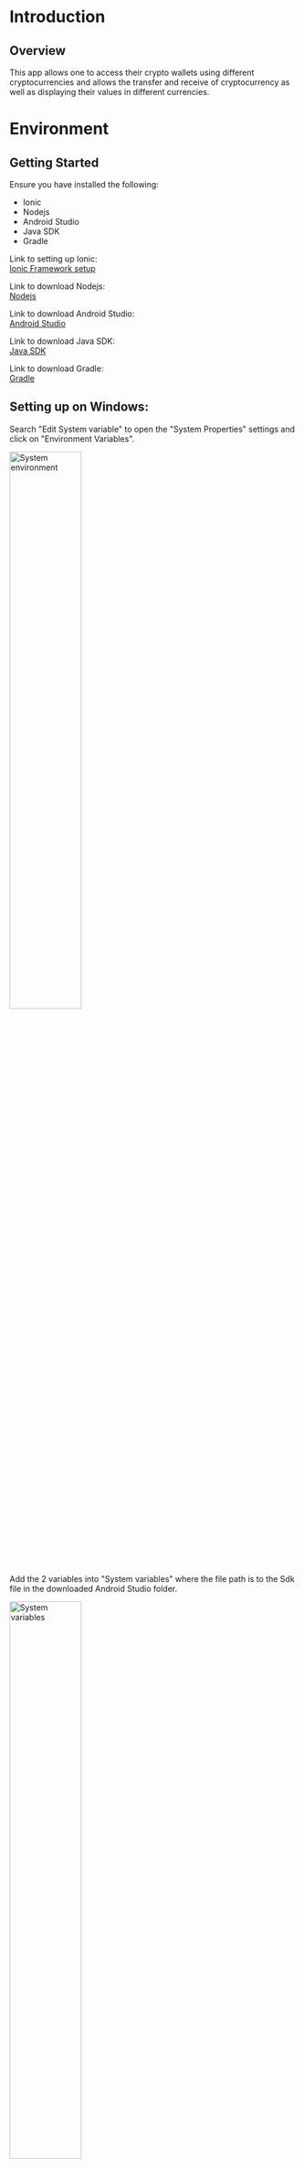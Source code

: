 # **Introduction**

## **Overview**

This app allows one to access their crypto wallets using different cryptocurrencies and allows the transfer and receive of cryptocurrency as well as displaying their values in different currencies.

# **Environment**

## **Getting Started**

Ensure you have installed the following:

- Ionic
- Nodejs
- Android Studio
- Java SDK
- Gradle

Link to setting up Ionic:  
[Ionic Framework setup](https://ionicframework.com/docs/intro/cli)

Link to download Nodejs:   
[Nodejs](https://nodejs.org/en/)

Link to download Android Studio:  
[Android Studio](https://developer.android.com/studio)

Link to download Java SDK:  
[Java SDK](https://www.java.com/en/download/)

Link to download Gradle:  
[Gradle](https://gradle.org/install/)

## **Setting up on Windows:**  

Search "Edit System variable" to open the "System Properties" settings and click on "Environment Variables".

<img src="https://user-images.githubusercontent.com/60563965/184846251-53fe6992-708c-49cd-910e-513a1cce6077.png" alt="System environment" title="System environment" width="50%">

Add the 2 variables into "System variables" where the file path is to the Sdk file in the downloaded Android Studio folder.

<img src="https://user-images.githubusercontent.com/60563965/184846699-adf4f72a-8d35-4846-a9fb-178a8e8bacf8.png" alt="System variables" title="System variables" width="50%">  

&nbsp;

# **Starting Out**

## **Clone the project from GitHub**

[Source code](https://github.com/jaylim/mobile-web3/tree/main)

## **Running the app to debug**

Navigate into the project directory and type into the terminal

``` 
ionic serve
```

The app will be opened in the browser and be found at:

[http://localhost:8100/](http://localhost:8100/)

## **To run the app on Android:**

<!--
In the project directory type into the terminal

```
 ionic build
 npx cap sync android
 npx cap open android 
```

The app should open in Android Studio where you can run the app on an emulator with a virtual device or on an Android device. 
-->

[Deploying on Android](https://ionicframework.com/docs/developing/android)

## **To run the app on iOS:**

[Deploying on iOS](https://ionicframework.com/docs/developing/ios)

# **Directories**

`/android` - contains the files to allow the app to run on Android devices.   
`/e2e` - the end to end folder.   
`/resources` - folder containing the resources for the app.    
`/src` - the folder for the source files.   
`/typings` - contains the Tyoescript definition files.  

## **The source code can be found in in the folder:**
**`/mobile-web3/src/app`**

&nbsp;

# **Opening the app for the first time**
Upon opening the app for the first time the user will be greeted with a splash screen. 
&nbsp;

<img src="https://user-images.githubusercontent.com/60563965/185289195-18655573-78e3-40aa-9e17-fb4360b6d1e8.png" alt="splash1" width="30%">
<img src="https://user-images.githubusercontent.com/60563965/185289414-ff05cdda-02de-4d43-9860-5b8e650a5db4.png" alt="splash2" width="30%">
<img src="https://user-images.githubusercontent.com/60563965/185289684-a619b2ce-e2b9-4398-b453-4e184fa36688.png" alt="splash3" width="30%">
<img src="https://user-images.githubusercontent.com/60563965/185289762-5e496b93-f395-475f-85dd-c4213994189b.png" alt="splash4" width="30%">

&nbsp;

## **Home/Splash Screen**
**The files for the splash screen page will be found in:**
**`/mobile-web3/src/app/home`**
- The front end is found in - `/mobile-web3/src/app/home/home.page.html`  
- The app logic is found in - `/mobile-web3/src/app/home/home.page.ts`

<details>
    <summary>Code documentation</summary>

Upon initialization, it will initialize the web3 functions. Upon construction it set the default network and the default currency in the local storage and set the array of languages used in the `languages` field.

- **`pushWelcome()`**  
  - Opens the welcome page.

- **`changeLanguage()`**  
  - Translates and set as default language based on `defaultLanguage` field.

</details>
&nbsp;

The splash screen will have 4 slides and the last slide contains an option to change the language and a start button that will open the welcome page.

## **Changing Language**
**The files for the change language page will be found in:**  
**`/mobile-web3/src/app/change-language`**
- The front end is found in - `/mobile-web3/src/app/change-language/change-language.page.html`  
- The app logic is found in - `/mobile-web3/src/app/change-language/change-language.page.ts`


<details>
    <summary>Code documentation</summary>

Upon initialization an array of languages are added where each language is in the form of an array where each contains 2 strings, one for the title and one of the code.

- **`changeLanguage(p)`**  
  - Changes the `default_language` value in the local storage.

- **`dismissModal()`**  
  - Closes the modal.

</details>
&nbsp;

Upon opening the welcome page the user will be greeted with 2 options, one to create a wallet and one to import a wallet. All options will first require the user to input a pin and input the pin again for a second time to confirm.

<img src="https://user-images.githubusercontent.com/60563965/185290168-b2fb365a-d90c-4313-8e20-9f591de92cbb.png" alt="welcome" width="40%">

## **Welcome**
**The files for the welcome page will be found in:**  
**`/mobile-web3/src/app/welcome`**

- The front end is found in - `/mobile-web3/src/app/welcome/welcome.page.html`  
- The app logic is found in - `/mobile-web3/src/app/welcome/welcome.page.ts`

<details>
    <summary>Code documentation</summary>

Upon construction, check if there's a wallet, if yes, open the tabs page, else set the `showPage` field to true.

- **`pushImportPage()`**  
  - Opens the import wallet page to import a wallet.

- **`pushCreateWalletPage()`** 
  - Opens the mnemonic page to create a wallet.

</details>
&nbsp;

## **Creating a Wallet**
**The files for the create wallet page will be found in:**  
**`/mobile-web3/src/app/mnemonic`**

- The front end is found in - `/mobile-web3/src/app/mnemonic/mnemonic.page.html`  
- The app logic is found in - `/mobile-web3/src/app/mnemonic/mnemonic.page.ts`

<details>
    <summary>Code documentation</summary>

Upon initialization it will generate a mnemonic. Upon construction sets the translation of the text and sets the derivation paths in the local storage. If there is a pin in the storage, get the wallet path from the local storage and store in the relevant fields, and set the current network in the field.

- **`generateMnemonic()`**  
  - Sets the `strength` variable based on the value of `value_selected` field. Generates a mnemonic with the `generateMnemonic()` function from bip39 using a word list and the `strength` variable and assign to the `mnemonic` field. Use split the mnemonic into an array and use to to call the `arrangeMnemonic()` function.

- **`copyMnemonic()`**  
  - Copies the mnemonic stored in the field to the clipboard and calls the `toastMessage()` function to display a success message as a toast.

- **`arrangeMnemonic()`**  
  - Arranges the list of mnemonics in a grid of 3 columns.

- **`getAddress(mnemonic)`**  
  -Gets the address of the wallet using the mnemonic input as the parameter and is stored in the local storage and storing the encryption keys in the storage.

- **`handleInput(input)`**  
  - `input` - a string representing the corresponding button clicked.  
  - Handles the input from the keypad for creating the pin, first checks if the button pressed is clear, if it is sets the `pin` field to an empty string, else add `input` to `pin`, if the length of `pin` is 4, delay for 0.1s and sets `verifyPin` field to true to verify the pin.

- **`handleConfirmInput(input)`**  
  - `input` - a string representing the corresponding button clicked.  
  - Handles the input from the keypad for creating the pin, first checks if the button pressed is clear, if it is sets the `pin` field to an empty string, else add `input` to `confirmPin`, if the length of `confirmPin` is 4, delay for 0.1s and checks if `confirmPin` is same as `pin`, if it is sets `createPin` and `verifyPin` fields to false and finish, else calls `presentAlert()`, set `verifyPin` to false, and `confirmPin` and `pin` to an empty string and finish.

- **`presentAlert()`**  
  - Presents an alert to inform the user the pin for confirmation doesn't match.

- **`presentAlert2FA()`**  
  - Presents an alert, has 2 buttons, one for yes and opens the **`two-factor-authentication`**page, and one for no which saves the wallet information in local storage and opens the `dashboard` page.

- **`setTranslation()`**  
  - The function calls the `TranslateService` class to get text for each given parameter translated to the target language and the text will be assigned to the field that corresponds to the text.

</details>
&nbsp;

The import wallet option opens the import wallet page and gives an option to import with private key and import with mnemonic.

## **Importing Wallet**
**The files for the import wallet page will be found in:**  
**`/mobile-web3/src/app/import-wallet`**

- The front end is found in - `/mobile-web3/src/app/import-wallet/import-wallet.page.html`  
- The app logic is found in - `/mobile-web3/src/app/import-wallet/import-wallet.page.ts`  

<details>
    <summary>Code documentation</summary>

Upon initialization, it will call the `arrangeMnemonic()` function with an empty string, and on construction it will set up the array of networks in the `networks` field and call the `setTranslation()` function.

- **`handleInput(input)`**  
  - `input` - a string representing the corresponding button clicked.  
  - Handles the input from the keypad for creating the pin, first checks if the button pressed is clear, if it is sets the `pin` field to an empty string, else add `input` to `pin`, if the length of `pin` is 4, delay for 0.1s and sets `verifyPin` field to true to verify the pin.

- **`handleConfirmInput(input)`**  
  - `input` - a string representing the corresponding button clicked.  
  - Handles the input from the keypad for creating the pin, first checks if the button pressed is clear, if it is sets the `pin` field to an empty string, else add `input` to `confirmPin`, if the length of `confirmPin` is 4, delay for 0.1s and checks if `confirmPin` is same as `pin`, if it is sets `createPin` and `verifyPin` fields to false and finish, else calls `presentAlert()`, set `verifyPin` to false, and `confirmPin` and `pin` to an empty string and finish. 

- **`doContinue()`**  
  - Submits the mnemonic and checks if the submitted mnemonic is valid.

- **`submitPKey()`**  
  - Checks if the network used is Solana Network, if it is use to private key from `myPrivateKey` field to login to Solana with necessary information, else use the private key from `myPrivateKey` to log into Ethereum with the necessary information.

- **`arrangeMnemonic()`** 
  - Arranges the list of mnemonics in a grid of 3 columns.

- **`pasteMnemonic()`**  
  - Pastes the contents of the clipboard in the form of a space-delimited list to `list_mnemonic` and arrange the mnemonic with the `arrangeMnemonic()` function.

- **`switchValue(value)`**   
  - Assigns the `value` parameter to the `value_selected` field and call the `arrangeMnemonic()` function with an empty string as parameter.

- **`importPKey(ev)`**  
  - Assigns the `myPrivateKey` field with the `ev` parameter.

- **`getAddress(mnemonic)`**  
  - Gets the address of the wallet using the mnemonic input as the parameter and is stored in the local storage and storing the encryption keys in the storage.

- **`presentAlert()`**  
  - Presents an alert to inform the user the pin for confirmation doesn't match.

- **`presentAlert2()`**  
  - Presents an alert to inform the user the pin inputted is invalid and they have to try again.

- **`presentAlert2FA()`**  
  - Presents an alert, has 2 buttons, one for yes and opens the **`two-factor-authentication`** page, and one for no which saves the wallet information in local storage and opens the `dashboard` page.

- **`changeNetwork()`**  
  - Changes the `isSolanaNetwork` to the opposite of the current value.

- **`setTranslation()`**  
  - The function calls the `TranslateService` class to get text for each given parameter translated to the target language and the text will be assigned to the field that corresponds to the text.
 
- **`delay(ms)`**  
  - Adds a delay for `ms` amount of milliseconds.

</details>
&nbsp;

After creating or importing a wallet the dashboard page will be opened.

# **Opening the app on subsequent times**  
The user will be greeted with a pin page to input the pin to access the account, there is an option to reset the pin which opens a different page.

## **Inputting Pin**
**The files for the pin page will be found in:**  
**`/mobile-web3/src/app/pin`**

- The front end is found in - `/mobile-web3/src/app/pin/pin.page.html`  
- The app logic is found in - `/mobile-web3/src/app/pin/pin.page.ts`  

<details>
    <summary>Code documentation</summary>

Upon initialization, call the `checkCountDown()` function.

- **`pushResetPinPage()`**  
  - Opens the **`reset-wallet-pin`** page.

- **`handleInput(input)`**  
  - `input` - a string representing the corresponding button clicked.  
  - Handles the input from the keypad for creating the pin, first checks if the button pressed is clear, if it is sets the `pin` field to an empty string, else add `input` to `pin`, if the length of `pin` is 4, checks if the pin is the same as the pin stored in local storage. If the pin matches, opens the `dashboard` page, else increases the `incorrectPinCounter` field. If the counter is a multiple of 3, block the pin for a set duration of time, else call `presentAlert()` to present the alert.

- **`countDown(duration)`**  
  - Sets the countdown time and updates the time left in the html every 1s.

- **`presentAlertPinBlocked(duration)`**  
  - Presents an alert showing the amount of time left when the pin has been blocked for multiple incorrect attempts.

- **`presentAlert()`**  
  - Presents and alert showing the amount of attempts remaining before the pin gets blocked.

- **`checkCountDown()`**  
  - Get the time when the countdown ends and set it as a variable `endTime`, and set the current time to the variable `now`. The variable `distance` will be the difference between `endTime` and `now`. If `now` is before `endTime`, call the `countDown()` function with `distance` to set the remaining time left. If `now` is the same or after `endTime` the countdown timer will stop showing.

- **`setTranslation()`**  
  - The function calls the `TranslateService` class to get text for each given parameter translated to the target language and the text will be assigned to the field that corresponds to the text.

</details>
&nbsp;

## **Resetting Pin**
**The files for the reset pin page will be found in:**  
**`/mobile-web3/src/app/reset-wallet-pin`**

- The front end is found in - `/mobile-web3/src/app/reset-wallet-pin/reset-wallet-pin.page.html`  
- The app logic is found in - `/mobile-web3/src/app/reset-wallet-pin/reset-wallet-pin.page.ts` 

<details>
    <summary>Code documentation</summary>

Upon initialization, it will call the `setTranslation()` function to set the text to the target language. Checks if the user has 2 factor authentication activated and display the relavent alert

- **`checkTwoFactorAuthenticationCode(userToken)`**  
  - Checks the validity of the 2 factor authenticaition.

- **`handleInput(input)`**  
  - `input` - a string representing the corresponding button clicked
  - Handles the input from the keypad for creating the pin, first checks if the button pressed is clear, if it is sets the `pin` field to an empty string, else add “input” to “pin”, if the length of “pin” is 4, delay for 0.1s and sets “verifyPin” field to true to verify the pin.

- **`handleConfirmInput(input)`**  
  - `input `- a string representing the corresponding button clicked.
  - Handles the input from the keypad for creating the pin, first checks if the button pressed is clear, if it is sets the `pin` field to an empty string, else add `input` to `confirmPin`, if the length of `confirmPin` is 4, delay for 0.1s, check if the pin is correct, if it is wrong, present an alert. If the pin is correct, get the private key from the storage and encrypt the private keys.

- **`delay(ms)`**  
  - Adds a delay for `ms` amount of milliseconds.

- **`presentAlert()`**  
  - Presents an alert informing the user the pin is incorrect.

- **`presentSuccessAlert()`**  
  - Presents an alert informing the user the pin is correct.

- **`presentAlert2FA()`**  
  - Presents an alert to give the user an option to set up 2 factor authentication.

- **`setTranslation()`**  
  - The function calls the `TranslateService` class to get text for each given parameter translated to the target language and the text will be assigned to the field that corresponds to the text.
</details> 
&nbsp;

# **Entering the app**   
The user will be greeted by the dashboard that show the current balance as well as the equivalent value of the balance.

<img src="https://user-images.githubusercontent.com/60563965/185352031-e309c36b-3de1-40c5-add0-32235bc8380a.png" alt="dashboard" width="40%">

## **Dashboard**
**The files for the dashboard page will be found in:**  
**`/mobile-web3/src/app/dashboard`**

- The front end is found in - `/mobile-web3/src/app/dashboard/dashboard.page.html`  
- The app logic is found in - `/mobile-web3/src/app/dashboard/dashboard.page.ts`

<details>
    <summary>Code documentation</summary>


A tab in the tabs page. Upon initialization, it will call the `setTranslation()` function. After it will get the token list, coins and icon list from the local storage and assign it to fields. The wallet address will be truncated. The `updateETHPrice()` and `getGlobalTokenList()` functions will be run.

- **`changeNetwork()`**  
  - Opens a modal to change networks.

- **`changeAccount()`**  
  - Opens a modal that provides the changing account service.

- **`copyAddr()`**  
  - Copies the contents of the `walletAddress` field to the clipboard, then calls the `toastMessage()` function with the `successCopyMessage` field as the parameter.

- **`addAccount()`**  
  - Calls the `alertAddAccount()` function.

- **`mainPushSendPage()`**  
  - Opens the **`send-transaction`** page.

- **`pushReceivePage(symbol, balance)`**  
  - Opens the **`receive-transaction`** page, with the parameters as extras for the navigation.

- **`pushSendPage(symbol, balance, address, usd)`**  
  - Opens the **`send-transaction`** page, with the parameters as extras for the navigation.

- **`doRefresh(refresher)`**  
  - Calls the refresher and calls the `updateETHPrice()` and `getGlobalTokenList()` functions and completes the refreshing process.

- **`truncateString(str, num)`**  
  - `str` - the string to be truncated.  
  - `num` - number of characters to be truncated.  
  - The function truncates the given string `str` leaving only the first `num` amount of characters and leaving "..." after. If the given string is shorter or the same length than the amount of characters of `num` the string will be returned as it is.

- **`truncateAddress(str)`**
  - `str` - the address to be truncated.  
  - Checks if the address `str` is longer than 20 characters, if it is, take the 1st 4 characters and the last 4 characters and concatenate them with "..." in between.

- **`toFixedDown(value, digit)`**  
  - `value` - the number that will be rounded.  
  - `digit` - the amount of decimal places to be rounded to, only works with whole numbers.  
  - Rounds the `value` to the amount of decimal places specified by the value of `digit` and will always round down the value.

- **`toastMessage(data)`**  
  - `data` - a string that will be presented in the toast.  
  - A toast will be created and will last for 1 seconds and present `data` as the message.

- **`getETHBalance()`**  
  - Checks if the `currentNetwork` field is `Solana Mainnet` if it is, gets the balance using the wallet address from `walletAddress`. The `tmp` variable is then created and will be assigned the balance divided by `LAMPORTS_PER_SOL`, and the `balanced_ETH` field from the local storage will be set with `tmp` after it gets stringfied.  
  - If the current network is not Solana Mainnet, the `tmpAddress` variable will be created and be assigned with `w_address` from the local storage. The `balance_ETH` field will be assigned with the balance.  
  - After setting `balance_ETH` in the local storage for both the if and else case, the `balance_ETH` field will be assigned with the same field from the local storage and the `value_ETH` field will be assigned with the number of `balance_ETH` multiplied with the number of `price_ETH`, and if `value_ETH` is not a number it will be set to 0.

- **`updateETHPrice()`**  
  - Updates the price of ETH in the current selected currency.

- **`getGlobalTokenList()`**  
  **For EVM based networks** 
  - Check if the `currentNetwork` field is "BSC Mainnet" if it is, set the `currentTokenListToUse` field to `myTokenBSC`. Then try calling the API.
    - API link - <ins>`https://tokens.pancakeswap.finance/pancakeswap-extended.json`</ins>   
  - If the `tokens` array in the api has a length more than 0, assign an empty array to the `allTokenList` field. Then loop through the `tokens` array, adding each entry into the `allTokenList` array. Then call the `removeExistingToken()` and `removeExistingFavouriteToken()` functions with the `coins` field as the parameter, and set the `allTokensBSC` field in the storage with the `allTokenList` field as a string.  
  - If an error happens, a variable `allTokens` will be assigned with the `allTokensBSC` field from the storage after being parsed, and if `allTokens` is not null, and array will be formed from `allTokens` and assigned to the `allTokenList` field.  
  - Then try to call the api for getting the token of the given wallet address. If the length of the `coins` array in the API is more than or equal to 0, call the `tidyTokenInfo()` function with the `data.items` from the api as the parameter.   
    - API link - <ins>`https://api.covalenthq.com/v1/56/address/`</ins>, and uses the `walletAddress` and `currentCurrency` fields as the query parameters.  
  
  **For Solana network**
  - If the `currentNetwork` field is not `BSC Mainnet`, repeat the process for "Solana Mainnet".
    - API for token list - <ins>`https://cdn.jsdelivr.net/gh/solana-labs/token-list@latest/src/tokens/solana.tokenlist.json`</ins>  
    - API for wallet address - <ins>`https://api.covalenthq.com/v1/1399811149/address/`</ins>, and uses the `walletAddress` and `currentCurrency` fields as the query parameters. 

- **`removeExistingToken(tokenList)`**  
  - `tokenList` - an array of tokens.  
  - Removes the tokens from the `allTokenList` array that matches an entry in `tokenList`.

- **`removeExistingFavouriteToken(tokenList)`**  
  - `tokenList` - an array of tokens.   
  - Removes the favorite tokens from the `allFavouriteTokenList` array that matches an entry in `tokenList`.

- **`tidyTokenInfo(tokenList)`**  
  - `tokenList` - an array of tokens.  
  - Loops through `tokenList` and checks if the current network in the `currentNetwork` field matches the corresponding token in the `contract_name` field of `tokenList`, if it is skip to the next iteration, else set the relevant fields about the tokens in the local storage and storage.

- **`getDataUri(targetUrl, tokenSymbol)`**  
  - `targetUrl` - the url to get the file.  
  - `tokenSymbol` - the filename without the extension  
  - Gets the file from the target url and returns the downloaded file, if an error occurs, it will be logged to the console.

- **`delay(ms)`**  
  - Adds a delay for `ms` amount of milliseconds.

- **`alertAddAccount()`**  
  - Creates an alert for adding an account, creating an account and closing the alert.

- **`createNewAccount()`**  
  - Sets the `accountList` field to an empty array. Checks if the current network is either BSC, ETH or MATIC Mainnets, if yes, change the relevant account information in the local storage and as well as change the `derivationPath` field. If the current network is Solana Mainnet, change the `derivationPath` field.

- **`setTranslation()`**  
  - The function calls the `TranslateService` class to get text for each given parameter translated to the target language and the text will be assigned to the field that corresponds to the text.

</details>
&nbsp;

From the top left to the top right, there is a button that opens a modal window that is for changing the network, changing account and the menu. There are also button that opens the page to send currency and receive currency which are below the displayed currency. Below this section is a list of past transactions.

## **Changing Network**
**The files for the change network window will be found in:**  
**`/mobile-web3/src/app/change-network`**

- The front end is found in - `/mobile-web3/src/app/change-network/change-network.page.html`  
- The app logic is found in - `/mobile-web3/src/app/change-network/change-network.page.ts`

<details>
    <summary>Code documentation</summary>

Upon initialization the `setTranslation()` function is called. Upon construction an array of networks will be added to the `networkList` array, names of each network will be added into the array. The `selectedNetwork` field will be assigned with `current_network` from the local storage.

- **`changeNetwork(p)`**
  - Changes the network and store in local storage. If there is no `walletAddress` then the `alertEmptyWalletAdress()` function is called, else variables from the local storage will be changed and variables will be removed from the storage.

- **`dismissModal()`**  
  - Closes the modal.

- **`alertEmptyWalletAdress()`**  
  - Creates an alert with header, subheader, and messages based on the fields. Also contains 3 buttons, one button for creating a wallet that redirects to the **`mnemonic`** page with the role of 'ok', one button to import a wallet that redirects to the **`import-wallet`** page with the role of 'ok' and one button to cancel and assigns the `currentNetwork` field to the `selectedNetwork`.

- **`setTranslation()`**  
  - The function calls the `TranslateService` class to get text for each given parameter translated to the target language and the text will be assigned to the field that corresponds to the text.

</details>
&nbsp;

## **Changing Account**
**The files for the change account window will be found in:**  
**`/mobile-web3/src/app/change-account`**

- The front end is found in - `/mobile-web3/src/app/change-account/change-accountin.page.html`  
- The app logic is found in - `/mobile-web3/src/app/change-account/change-account.page.ts`

<details>
    <summary>Code documentation</summary>

Upon initialization, get the account list and private key list from the local storage.  

- **`changeAccount(index)`**  
  - Changes the account to the account of the given index.

- **`dismissModal()`**  
  - Closes the modal.  

</details>
&nbsp; 

## **Sending Transaction**
**The files for the send transaction page will be found in:**  
**`/mobile-web3/src/app/send-transaction`**

- The front end is found in - `/mobile-web3/src/app/send-transaction/send-transaction.page.html`  
- The app logic is found in - `/mobile-web3/src/app/send-transaction/send-transaction.page.ts`

<details>
    <summary>Code documentation</summary>

Upon initialization, it will call the `setTranslation()` function to set the text to the target language. Import information from the local storage to the field. Call the `checkCountDown()` function to check if the countdown is over. If the current network is not Solana, call the `getGasFeeEstimate()` function to get an estimate of the gas fee, else get the private key for Solana from the local storage and store it in the `solanaPrivKey` field.  

- **`getGasFeeEstimate()`**  
  - Check if the network is BSC, if yes, call the api to get the gas fee for "fast", "average" and "slow".
    - API link - <ins>`https://api.bscscan.com/api?module=gastracker&action=gasoracle&apikey=G5FQSQ8C4GP129JF8PZGBVTGJ89PCQ8F8R`</ins>

- **`checkCountDown()`**  
  - Check if the count down timer has finished.  
  - Get the time when the countdown ends and set it as a variable `endTime`, and set the current time to the variable `now`. The variable `distance` will be the difference between `endTime` and `now`. If `now` is before `endTime`, call the `countDown()` function with `distance` to set the remaining time left. If `now` is the same or after `endTime` the countdown timer will stop showing.

-  **`scanQR()`**  
  - Uses the barcode scanner plugin and opens the camera to scan a QR code. Check the address of the QR code, and finish scanning.

- **`sendAllBalance()`**  
  - Sends the payment as long as the current value is less than or equals to the balance.

- **`countDown(duration)`**  
  - Sets the countdown time and updates the time left in the html every 1s.

- **`handleInput(input)`**  
  - `input` - a string representing the corresponding button clicked.  
  - Handles the input from the keypad for creating the pin, first checks if the button pressed is clear, if it is sets the `pin` field to an empty string, else add `input` to `pin`, if the length of `pin` is 4, presents a loading screen for verifying the pin. Checks if the pin is the same as the pin stored in local storage. If the pin matches, opens the **`dashboard`** page, else increases the `incorrectPinCounter` field. If the counter is a multiple of 3, block the pin for a set duration of time, else call `presentAlert()` to present the alert. Then closes the loading screen.

- **`presentAlertPinBlocked(duration)`**  
  - Presents an alert showing the amount of time left when the pin has been blocked for multiple incorrect attempts.

- **`presentAlert()`**  
  - Presents an alert showing the amount of attempts remaining before the pin gets blocked.

- **`presentNoTokenAccountAlert()`**   
  - Presents an alert informing the user that there is no token account and gives the option to create a token account or cancel.

- **`presentsCreatedTokenAccountAlert()`**  
  - Alerts after a token account is created and has the option of creating a transaction.

- **`checkAddress(ev)`**  
  - Checks the validity of the given address `ev`.

- **`updateAmountToSend(ev)`**  
  - Checks if the amount is enough to be sent, if the current amount is less than the balance, call the `updateValue()` function with the amount to send and set the `insufficientBalance` field to false, else set the `insufficientBalance` field to true.

- **`updateValue(tokenAmount)`**  
  - Updates the value of the token in USD.

- **`toFixedDown(value, digit)`**  
  - `value` - the number that will be rounded.
  - `digit` - the amount of decimal places to be rounded to, only works with whole numbers.
  - Rounds the `value` to the amount of decimal places specified by the value of `digit` and will always round down the value.

- **`openBrowser(transactionHash)`**  
  - Opens a browser with the corresponding network that the transaction was done in to display the transaction.

- **`shareReceipt()`**  
  - Captures a screenshot and opens a modal to allow sharing the screenshot to other apps.

- **`setTranslation()`**  
  - The function calls the `TranslateService` class to get text for each given parameter translated to the target language and the text will be assigned to the field that corresponds to the text.

- **`backToRoot()`**  
  - Changes to the **`dashboard`** page.

- **`toConfirmSend()`**  
  - Sets the `enterPin` field to be true.

- **`createTransaction()`**  
  - Opens a loading screen and process the amount that will be sent.

- **`createTokenAccount()`**  
  - Opens a loading screen and process the creation of the token account.

- **`sendTransaction()`**  
  - Opens a loading screen and process the tokens to be sent.

- **`toBaseUnit(value, decimals, BN)`**  
  - Converts a number into a big number.

- **`presentAlertTransactionFailed()`**  
  - Presents an alert informing the failure in the transaction. Has a button with the 'ok' role that calls the `backToRoot()` function to return to the `dashboard` page.

</details>*
&nbsp;

## **Receiving a Transaction**
**The files for the receive transaction page will be found in:**  
**`/mobile-web3/src/app/receive-transaction`**

- The front end is found in - `/mobile-web3/src/app/receive-transaction/receive-transaction.page.html`  
- The app logic is found in - `/mobile-web3/src/app/receive-transaction/receive-transaction.page.ts`

<details>
    <summary>Code documentation</summary>


Upon initialization, it will call the `setTranslation()` function to set the text to the target language. Sets the `t_symbol` field to the corresponding network if it's Ethereum, BSC or Polygon, else it will be left as undefined. Set the `t_balance` field to the balance stored in the local storage, if there's no balance, leave `t_balace` as undefined.

- **`socialShare()`**  
  - Opens a modal to share to other apps.

- **`presentToast()`**  
  - Presents a toast announcing that message has be successfully copied for 1s

- **`copyText()`**  
  - Copies the wallet address to the clipboard and call `presentToast()` to announce the success.

- **`toFixedDown(value, digit)`**  
  - `value` - the number that will be rounded.  
  - `digit` - the amount of decimal places to be rounded to, only works with whole numbers.  
  - Rounds the `value` to the amount of decimal places specified by the value of `digit` and will always round down the value.

- **`setTranslation()`**  
  - The function calls the `TranslateService` class to get text for each given parameter translated to the target language and the text will be assigned to the field that corresponds to the text.

</details>
&nbsp;

# **Menu**
The side menu presents a couple of options.  
- `Home` - returns to the **`dashboard`** page.  
- `Send` - opens the page to send currency.  
- `Receive` - opens the page to receive currency.  
- `Transactions` - opens the page to show the transaction history.  
- `NFT Inventory` - opens the page to show the NFT inventory.  
- `Settings` - opens the settings page.
- `Exit Wallet` - logs out of the wallet.

<img src="https://user-images.githubusercontent.com/60563965/185352450-e7d7c0f8-bcb4-4f9c-b5dc-993df4ed5296.png" alt="menu" width="40%">

## **Transaction History**
**The files for the transaction history page will be found in:**  
**`/mobile-web3/src/app/transaction-history`**

- The front end is found in - `/mobile-web3/src/app/transaction-history/transaction-history.page.html`  
- The app logic is found in - `/mobile-web3/src/app/transaction-history/transaction-history.page.ts`  

<details>
    <summary>Code documentation</summary>

Upon initialization, it will call the `setTranslation()` function to set the text to the target language. Save the transaction symbol, list of tokens from an API, url for the tokens and the current cryptocurrency. Call the `getTransaction()` function.
 - API link for token list - <ins>`https://tokens.pancakeswap.finance/pancakeswap-extended.json`</ins>

- **`changeTxType()`**  
  - Returns the token symbol based on the transaction type.

- **`openCalendar()`**  
  - Opens a modal to display a calendar.

- **`presentLoadingCustom()`**  
  - Presents a custom loading screen.

- **`updateTxRange()`**   
  - Displays all the past transactions of the current network.

- **`doInfinite(infiniteScroll)`**  
  - Implements for the infinite scroll in the ionic framework

- **`openBrowser(url)`**  
  - Opens the transaction of the current network in the browser

- **`truncateAddress(str)`**  
  - Checks if the address `str` is longer than 20 characters, if it is, take the 1st 4 characters and the last 4 characters and concatenate them with "..." in between.

- **`copyTxHash(txHash)`**  
  - Copies the transaction hash `txhash` to clipboard and calls `toastMessage()` to announce the success.

- **`toastMessage(data)`**  
  - Presents a toast with the message `data`.

- **`setTranslation()`**  
  - The function calls the `TranslateService` class to get text for each given parameter translated to the target language and the text will be assigned to the field that corresponds to the text.

**For EVM based networks**
- **`getTransactions()`**  
  - Gets a list of all the past transactions.

**For Solana network**
- **`getSolTransaction()`**  
  - Gets the most recent 1000 transactions on Solana.
  
</details>
&nbsp;

## **NFT Inventory**
**The files for the NFT inventory page will be found in:**  
**`/mobile-web3/src/app/nft-inventory`**

- The front end is found in - `/mobile-web3/src/app/nft-inventory/nft-inventory.page.html`  
- The app logic is found in - `/mobile-web3/src/app/nft-inventory/nft-inventory.page.ts` 

<details>
    <summary>Code documentation</summary>

On construction calls the `testing()` function.

- **`testing`**
  - Gets the NFT from the `Web3API`, and get the balance in Solana from `SolanaAPI` and show the NFT.

</details>
&nbsp;

### **The files for the settings page will be found in:**  
**`/mobile-web3/src/app/settings`**

- The front end is found in - `/mobile-web3/src/app/settings/settings.page.html`  
- The app logic is found in - `/mobile-web3/src/app/settings/settings.page.ts`  

<details>
    <summary>Code documentation</summary>

Upon initialization, it will call the `setTranslation()` function to set the text to the target language.

- **`copyPrivateKey()`**  
  - Sets the `enterPin` field to be true.

- **`changeLanguage()`**  
  - Opens a modal to change language.

- **`changeCurrency()`**  
  - Opens a modal to change the currency.

- **`handleInput(input)`**  
  - `input` - a string representing the corresponding button clicked.  
  - Handles the input from the keypad for creating the pin, first checks if the button pressed is clear, if it is sets the `pin` field to an empty string, else add `input` to `pin`, if the length of `pin` is 4, presents a loading screen for verifying the pin. Checks if the pin is the same as the pin stored in local storage. If the pin matches, opens the `dashboard` page, else increases the `incorrectPinCounter` field. If the counter is a multiple of 3, block the pin for a set duration of time, else call `presentAlert()` to present the alert. Then closes the loading screen.

- **`presentAlert()`**  
  - Presents an alert showing the amount of attempts remaining before the pin gets blocked.

-  **`presentAlertPinBlocked(duration)`**  
  - Presents an alert showing the amount of time left when the pin has been blocked for multiple incorrect attempts.

- **`doAction(p)`**  
  - Calls a function based on the `component` variable of the parameter `p`.

- **`resetWalletPin()`**  
  - Opens the page to reset the wallet pin.

- **`toastMessage(data)`**  
  - Presents a toast with "data" as the message for 3s.

- **`resentChangeCurrencyLoading()`**  
  - Presents a loading screen for 1s and open the **`dashboard`** page.

- **`toggleRequirePin()`**   
  - Sets the `requirepin` field in the local storage with the `requirePin` field after being stringified.

- **`countDown(duration)`**  
  - Sets the countdown time and updates the time left in the html every 1s.

- **`setTranslation()`**  
  - The function calls the `TranslateService` class to get text for each given parameter translated to the target language and the text will be assigned to the field that corresponds to the text.

</details>    

# **Errors**

- `PIN does not match` - The PIN that is reinputted does not match the pin originally inputted.   
- `Invalid Private Key` - The private key that was used to import is not in the right format of 32 bytes.  
- `Invalid PIN` - The PIN is incorrect, the inputting of PIN will be temporarily blocked after too many failed attempts.  
- `Wallet not found` -  No wallet for the current network.  
- `The transaction has failed` - The currency failed to be sent.  



